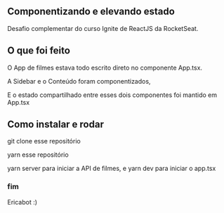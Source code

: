 ## Componentizando e elevando estado
Desafio complementar do curso Ignite de ReactJS da RocketSeat.

## O que foi feito
O App de filmes estava todo escrito direto no componente App.tsx.

A Sidebar e o Conteúdo foram componentizados,

E o estado compartilhado entre esses dois componentes foi mantido em App.tsx

## Como instalar e rodar
git clone esse repositório

yarn esse repositório

yarn server para iniciar a API de filmes, e yarn dev para iniciar o app.tsx

### fim
Ericabot :)